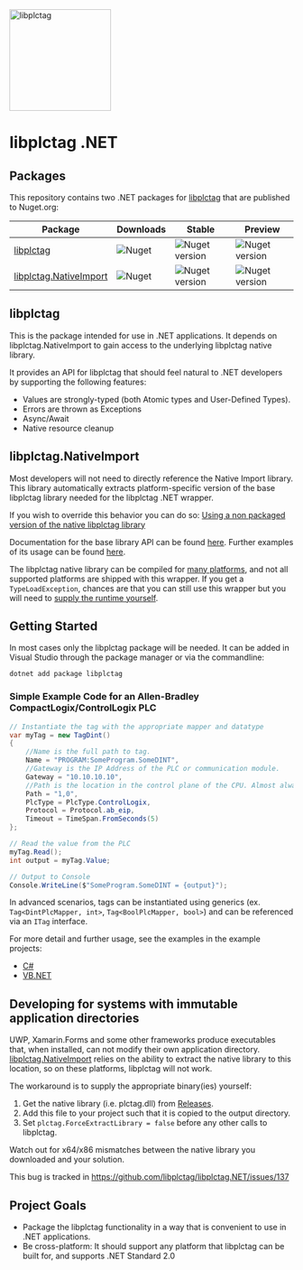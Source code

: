 <img src="https://raw.githubusercontent.com/libplctag/libplctag.NET/master/assets/libplctag-final.svg?sanitize=true" alt="libplctag" width="180"/>
<p>

# libplctag .NET

## Packages
This repository contains two .NET packages for [libplctag](https://github.com/libplctag/libplctag) that are published to Nuget.org:

| Package | Downloads | Stable | Preview |
|-|-|-|-|
| [libplctag](https://www.nuget.org/packages/libplctag/) | ![Nuget](https://img.shields.io/nuget/dt/libplctag) | ![Nuget version](https://img.shields.io/nuget/v/libplctag) | ![Nuget version](https://img.shields.io/nuget/vpre/libplctag) |
| [libplctag.NativeImport](https://www.nuget.org/packages/libplctag.NativeImport/) | ![Nuget](https://img.shields.io/nuget/dt/libplctag.NativeImport) | ![Nuget version](https://img.shields.io/nuget/v/libplctag.NativeImport) | ![Nuget version](https://img.shields.io/nuget/vpre/libplctag.NativeImport) |


## libplctag

This is the package intended for use in .NET applications. It depends on libplctag.NativeImport to gain access to the underlying libplctag native library.

It provides an API for libplctag that should feel natural to .NET developers by supporting the following features:
* Values are strongly-typed (both Atomic types and User-Defined Types).
* Errors are thrown as Exceptions
* Async/Await
* Native resource cleanup


## libplctag.NativeImport

Most developers will not need to directly reference the Native Import library. This library automatically extracts platform-specific version of the base libplctag library needed for the libplctag .NET wrapper. 

If you wish to override this behavior you can do so: [Using a non packaged version of the native libplctag library](docs/Using-a-non-packaged-version-of-the-native-libplctag-library.md)


Documentation for the base library API can be found [here](https://github.com/libplctag/libplctag/wiki/API). Further examples of its usage can be found [here](src/Examples/CSharp%20DotNetCore/NativeImportExample.cs).

The libplctag native library can be compiled for [many platforms](https://github.com/libplctag/libplctag#platform-support), and not all supported platforms are shipped with this wrapper. If you get a `TypeLoadException`, chances are that you can still use this wrapper but you will need to [supply the runtime yourself](https://github.com/libplctag/libplctag/blob/master/BUILD.md).


## Getting Started

In most cases only the  libplctag package will be needed. It can be added in Visual Studio through the package manager or via the commandline:

`dotnet add package libplctag`

### Simple Example Code for an Allen-Bradley CompactLogix/ControlLogix PLC

```csharp
// Instantiate the tag with the appropriate mapper and datatype
var myTag = new TagDint()
{
    //Name is the full path to tag. 
    Name = "PROGRAM:SomeProgram.SomeDINT",
    //Gateway is the IP Address of the PLC or communication module.
    Gateway = "10.10.10.10", 
    //Path is the location in the control plane of the CPU. Almost always "1,0".
    Path = "1,0", 
    PlcType = PlcType.ControlLogix,
    Protocol = Protocol.ab_eip,
    Timeout = TimeSpan.FromSeconds(5)
};

// Read the value from the PLC
myTag.Read();
int output = myTag.Value;

// Output to Console
Console.WriteLine($"SomeProgram.SomeDINT = {output}");
```
In advanced scenarios, tags can be instantiated using generics (ex. `Tag<DintPlcMapper, int>`, `Tag<BoolPlcMapper, bool>`) and can be referenced via an `ITag` interface.

For more detail and further usage, see the examples in the example projects:

* [C#](src/Examples/CSharp%20DotNetCore)
* [VB.NET](src/Examples/VB.NET%20DotNetCore/Program.vb)


## Developing for systems with immutable application directories

UWP, Xamarin.Forms and some other frameworks produce executables that, when installed, can not modify their own application directory. [libplctag.NativeImport](https://www.nuget.org/packages/libplctag.NativeImport/) relies on the ability to extract the native library to this location, so on these platforms, libplctag will not work.

The workaround is to supply the appropriate binary(ies) yourself:
1. Get the native library (i.e. plctag.dll) from [Releases](https://github.com/libplctag/libplctag/releases).
2. Add this file to your project such that it is copied to the output directory.
3. Set `plctag.ForceExtractLibrary = false` before any other calls to libplctag.

Watch out for x64/x86 mismatches between the native library you downloaded and your solution.

This bug is tracked in https://github.com/libplctag/libplctag.NET/issues/137


## Project Goals

* Package the libplctag functionality in a way that is convenient to use in .NET applications.
* Be cross-platform: It should support any platform that libplctag can be built for, and supports .NET Standard 2.0
